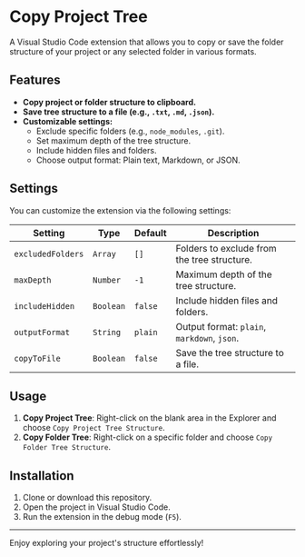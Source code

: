 # Copy Project Tree

A Visual Studio Code extension that allows you to copy or save the folder structure of your project or any selected folder in various formats.

## Features

- **Copy project or folder structure to clipboard.**
- **Save tree structure to a file (e.g., `.txt`, `.md`, `.json`).**
- **Customizable settings:**
  - Exclude specific folders (e.g., `node_modules`, `.git`).
  - Set maximum depth of the tree structure.
  - Include hidden files and folders.
  - Choose output format: Plain text, Markdown, or JSON.

## Settings

You can customize the extension via the following settings:

| Setting                     | Type      | Default      | Description                                   |
|-----------------------------|-----------|--------------|-----------------------------------------------|
| `excludedFolders`           | `Array`   | `[]`         | Folders to exclude from the tree structure.  |
| `maxDepth`                  | `Number`  | `-1`         | Maximum depth of the tree structure.         |
| `includeHidden`             | `Boolean` | `false`      | Include hidden files and folders.            |
| `outputFormat`              | `String`  | `plain`      | Output format: `plain`, `markdown`, `json`.  |
| `copyToFile`                | `Boolean` | `false`      | Save the tree structure to a file.           |

## Usage

1. **Copy Project Tree**: Right-click on the blank area in the Explorer and choose `Copy Project Tree Structure`.
2. **Copy Folder Tree**: Right-click on a specific folder and choose `Copy Folder Tree Structure`.

## Installation

1. Clone or download this repository.
2. Open the project in Visual Studio Code.
3. Run the extension in the debug mode (`F5`).

---

Enjoy exploring your project's structure effortlessly!
